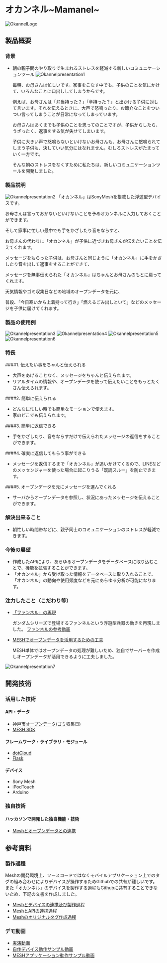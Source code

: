 # オカンネル~Mamanel~
![OkannelLogo](/Promotion/Images/Presentation/Mananel_slide_1.png)

## 製品概要
### 背景
* 朝の親子間のやり取りで生まれるストレスを軽減する新しいコミュニケーションツール
![Okannelpresentation1](/Promotion/Images/Presentation/Mananel_slide_2.png)

   毎朝、お母さんは忙しいです。家事をこなす中でも、子供のことを気にかけて、いろんなことに口出ししてしまうからです。

   例えば、お母さんは「弁当持った？」「傘持った？」と出かける子供に対して言います。それを伝えるときに、大声で怒鳴ったり、お節介なことをついつい言ってしまうことが日常になってしまっています。

   お母さんはあくまでも子供のことを思ってのことですが、子供からしたら、うざったく、返事をする気が失せてしまいます。

   子供に大きい声で怒鳴らないといけないお母さんも、お母さんに怒鳴られてしまう子供も、決していい気分にはなれません。むしろストレスがたまっていく一方です。

   そんな朝のストレスをなくすために私たちは、新しいコミュニケーションツールを開発しました。

### 製品説明
![Okannelpresentation2](/Promotion/Images/Presentation/Mananel_slide_3.png)
   「オカンネル」はSonyMeshを搭載した浮遊型デバイスです。

   お母さんは言っておかないといけないことを予めオカンネルに入力しておくことができます。

   そして家事に忙しい最中でも手をかざしたり音をならすと、

   お母さんの代わりに「オカンネル」が子供に近づきお母さんが伝えたいことを伝えてくれます。

   メッセージをもらった子供は、お母さんと同じように「オカンネル」に手をかざしたり音を出して返事をすることができて、

   メッセージを無事伝えられた「オカンネル」はちゃんとお母さんのもとに戻ってくれます。

   天気情報やゴミ収集日などの地域のオープンデータを元に、

   普段、「今日寒いから上着持って行き」「燃えるごみ出しといて」などのメッセージを子供に届けてくれます。

### 製品の使用例
![Okannelpresentation3](/Promotion/Images/Presentation/Mananel_slide_4.png)
![Okannelpresentation4](/Promotion/Images/Presentation/Mananel_slide_5.png)
![Okannelpresentation5](/Promotion/Images/Presentation/Mananel_slide_6.png)
![Okannelpresentation6](/Promotion/Images/Presentation/Mananel_slide_7.png)

### 特長
####1. 伝えたい事をちゃんと伝えられる
   * 大声をあげることなく、メッセージをちゃんと伝えられます。
   * リアルタイムの情報や、オープンデータを使って伝えたいことをもっとたくさん伝えられます。

####2. 簡単に伝えられる
   * どんなに忙しい時でも簡単なモーションで使えます。
   * 家のどこでも伝えられます。

####3. 簡単に返信できる
   * 手をかざしたり、音をならすだけで伝えられたメッセージの返信をすることができます。

####4. 確実に返信してもらう事ができる
   * メッセージを返信するまで「オカンネル」が追いかけてくるので、LINEなどのメッセンジャーを使った場合に起こりうる「既読スルー」を防止できます。

####5. オープンデータを元にメッセージを選んでくれる
   * サーバからオープンデータを参照し、状況にあったメッセージを伝えることができます。

### 解決出来ること
   * 朝忙しい時間帯などに、親子同士のコミュニケーションのストレスが軽減できます。

### 今後の展望
   * 作成したAPIにより、あらゆるオープンデータをデータベースに取り込むことで、機能を拡張することができます。
   * 「オカンネル」から受け取った情報をデータベースに取り入れることで、「オカンネル」の動向や使用頻度などを元にあらゆる分析が可能になります。

### 注力したこと（こだわり等）
   * [「ファンネル」の再現](/Promotion/developLog_Device.md)

      ガンダムシリーズで登場するファンネルという浮遊型兵器の動きを再現しました。
      [ファンネルの参考動画](https://www.youtube.com/watch?v=lITf7n_FeSI)

   * [MESHでオープンデータを活用するための工夫](/Promotion/developLog_Software_Web_API.md)

      MESH単体ではオープンデータの処理が難しいため、独自でサーバーを作成しオープンデータが活用できるように工夫しました。
   
![Okannelpresentation7](/Promotion/Images/Presentation/Mananel_slide_8.png)

## 開発技術
### 活用した技術
#### API・データ
   * [神戸市オープンデータ(ゴミ収集日)](http://www.city.kobe.lg.jp/information/opendata/catalogue.html)
   * [MESH SDK](https://meshprj.com/sdk/) 

#### フレームワーク・ライブラリ・モジュール
   * [dotCloud](https://www.dotcloud.com/)
   * [Flask](http://flask.pocoo.org/)

#### デバイス
   * Sony Mesh
   * iPodTouch
   * Arduino

### 独自技術
#### ハッカソンで開発した独自機能・技術
   * [Meshとオープンデータとの連携](/Promotion/developLog_Software_Web_API.md)

## 参考資料
### 製作過程
   Meshの開発環境上、ソースコードではなくモバイルアプリケーション上でのタグの組み合わせによりデバイスが操作するためGithubでの共有が難しいです。
   また「オカンネル」のデバイスを製作する過程もGithubに共有することできないため、下記の文書を作成しました。
   * [Meshとデバイスの連携及び製作過程](/Promotion/developLog_Device.md)
   * [MeshとAPIの連携過程](/Promotion/developLog_Software_Web_API.md)
   * [Meshのオリジナルタグ作成過程](/Promotion/developLog_Software_Web_API.md)

### デモ動画
   * [実演動画](https://www.youtube.com/watch?v=T6NIvaxfhoc)
   * [自作デバイス動作サンプル動画](https://www.youtube.com/watch?v=JCudKifrum4)
   * [MESHアプリケーション動作サンプル動画](https://www.youtube.com/watch?v=f9rDeFbkYcs)